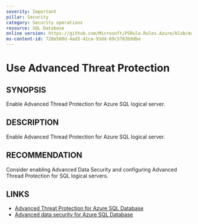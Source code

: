 ```yaml
---
severity: Important
pillar: Security
category: Security operations
resource: SQL Database
online version: https://github.com/Microsoft/PSRule.Rules.Azure/blob/main/docs/rules/en/Azure.SQL.ThreatDetection.md
ms-content-id: 720e560d-4ad3-41ca-93dd-69c5783b9dbe
---
```


# Use Advanced Threat Protection

## SYNOPSIS

Enable Advanced Thread Protection for Azure SQL logical server.

## DESCRIPTION

Enable Advanced Thread Protection for Azure SQL logical server.

## RECOMMENDATION

Consider enabling Advanced Data Security and configuring Advanced Thread Protection for SQL logical servers.

## LINKS

- [Advanced Threat Protection for Azure SQL Database](https://docs.microsoft.com/azure/sql-database/sql-database-threat-detection-overview)
- [Advanced data security for Azure SQL Database](https://docs.microsoft.com/azure/sql-database/sql-database-advanced-data-security)
